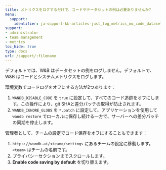```yaml
---
title: メトリクスをログするだけで、コードやデータセットの例は必要ありませんか?
menu:
  support:
    identifier: ja-support-kb-articles-just_log_metrics_no_code_dataset_examples
support:
- administrator
- team management
- metrics
toc_hide: true
type: docs
url: /support/:filename
---
```


デフォルトでは、W&B はデータセットの例をログしません。デフォルトで、W&B はコードとシステムメトリクスをログします。

環境変数でコードログをオフにする方法が2つあります：

1. `WANDB_DISABLE_CODE` を `true` に設定して、すべてのコード追跡をオフにします。この操作により、git SHAと差分パッチの取得が防止されます。
2. `WANDB_IGNORE_GLOBS` を `*.patch` に設定して、アプリケーションを使用して `wandb restore` でローカルに保存し続ける一方で、サーバーへの差分パッチの同期を停止します。

管理者として、チームの設定でコード保存をオフにすることもできます：

1. `https://wandb.ai/<team>/settings` にあるチームの設定に移動します。`<team>` はチームの名前です。
2. プライバシーセクションまでスクロールします。
3. **Enable code saving by default** を切り替えます。